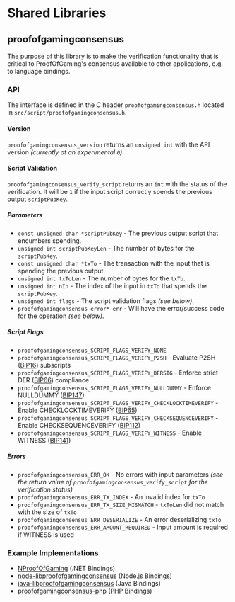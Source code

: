 Shared Libraries
================

## proofofgamingconsensus

The purpose of this library is to make the verification functionality that is critical to ProofOfGaming's consensus available to other applications, e.g. to language bindings.

### API

The interface is defined in the C header `proofofgamingconsensus.h` located in  `src/script/proofofgamingconsensus.h`.

#### Version

`proofofgamingconsensus_version` returns an `unsigned int` with the API version *(currently at an experimental `0`)*.

#### Script Validation

`proofofgamingconsensus_verify_script` returns an `int` with the status of the verification. It will be `1` if the input script correctly spends the previous output `scriptPubKey`.

##### Parameters
- `const unsigned char *scriptPubKey` - The previous output script that encumbers spending.
- `unsigned int scriptPubKeyLen` - The number of bytes for the `scriptPubKey`.
- `const unsigned char *txTo` - The transaction with the input that is spending the previous output.
- `unsigned int txToLen` - The number of bytes for the `txTo`.
- `unsigned int nIn` - The index of the input in `txTo` that spends the `scriptPubKey`.
- `unsigned int flags` - The script validation flags *(see below)*.
- `proofofgamingconsensus_error* err` - Will have the error/success code for the operation *(see below)*.

##### Script Flags
- `proofofgamingconsensus_SCRIPT_FLAGS_VERIFY_NONE`
- `proofofgamingconsensus_SCRIPT_FLAGS_VERIFY_P2SH` - Evaluate P2SH ([BIP16](https://github.com/bitcoin/bips/blob/master/bip-0016.mediawiki)) subscripts
- `proofofgamingconsensus_SCRIPT_FLAGS_VERIFY_DERSIG` - Enforce strict DER ([BIP66](https://github.com/bitcoin/bips/blob/master/bip-0066.mediawiki)) compliance
- `proofofgamingconsensus_SCRIPT_FLAGS_VERIFY_NULLDUMMY` - Enforce NULLDUMMY ([BIP147](https://github.com/bitcoin/bips/blob/master/bip-0147.mediawiki))
- `proofofgamingconsensus_SCRIPT_FLAGS_VERIFY_CHECKLOCKTIMEVERIFY` - Enable CHECKLOCKTIMEVERIFY ([BIP65](https://github.com/bitcoin/bips/blob/master/bip-0065.mediawiki))
- `proofofgamingconsensus_SCRIPT_FLAGS_VERIFY_CHECKSEQUENCEVERIFY` - Enable CHECKSEQUENCEVERIFY ([BIP112](https://github.com/bitcoin/bips/blob/master/bip-0112.mediawiki))
- `proofofgamingconsensus_SCRIPT_FLAGS_VERIFY_WITNESS` - Enable WITNESS ([BIP141](https://github.com/bitcoin/bips/blob/master/bip-0141.mediawiki))

##### Errors
- `proofofgamingconsensus_ERR_OK` - No errors with input parameters *(see the return value of `proofofgamingconsensus_verify_script` for the verification status)*
- `proofofgamingconsensus_ERR_TX_INDEX` - An invalid index for `txTo`
- `proofofgamingconsensus_ERR_TX_SIZE_MISMATCH` - `txToLen` did not match with the size of `txTo`
- `proofofgamingconsensus_ERR_DESERIALIZE` - An error deserializing `txTo`
- `proofofgamingconsensus_ERR_AMOUNT_REQUIRED` - Input amount is required if WITNESS is used

### Example Implementations
- [NProofOfGaming](https://github.com/NicolasDorier/NProofOfGaming/blob/master/NProofOfGaming/Script.cs#L814) (.NET Bindings)
- [node-libproofofgamingconsensus](https://github.com/bitpay/node-libproofofgamingconsensus) (Node.js Bindings)
- [java-libproofofgamingconsensus](https://github.com/dexX7/java-libproofofgamingconsensus) (Java Bindings)
- [proofofgamingconsensus-php](https://github.com/Bit-Wasp/proofofgamingconsensus-php) (PHP Bindings)

